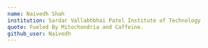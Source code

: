 ```yaml
---
name: Naivedh Shah	
institution: Sardar Vallabhbhai Patel Institute of Technology
quote: Fueled By Mitochondria and Caffeine.
github_user: Naivedh
---
```

